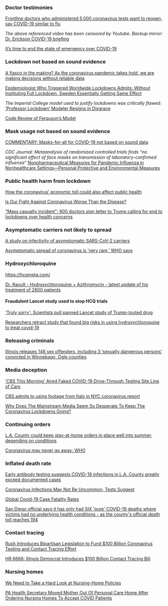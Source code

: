 ### Doctor testimonies

[Frontline doctors who administered 5,000 coronavirus tests want to reopen, say COVID-19 similar to flu](https://www.theblaze.com/news/doctor-dan-erickson-coronavirus-reopen)

*The above referenced video has been censored by Youtube. Backup mirror:* [Dr. Erickson COVID-19 briefing](https://www.bitchute.com/video/NkiM9fo1Ba0h/)

[It’s time to end the state of emergency over COVID-19](https://calmatters.org/commentary/its-time-to-end-the-state-of-emergency-over-covid-19/)

### Lockdown not based on sound evidence

[A fiasco in the making? As the coronavirus pandemic takes hold, we are making decisions without reliable data](https://www.statnews.com/2020/03/17/a-fiasco-in-the-making-as-the-coronavirus-pandemic-takes-hold-we-are-making-decisions-without-reliable-data/)

[Epidemiologist Who Triggered Worldwide Lockdowns Admits: Without Instituting Full Lockdown, Sweden Essentially Getting Same Effect](https://www.dailywire.com/news/epidemiologist-who-triggered-worldwide-lockdowns-admits-without-instituting-full-lockdown-sweden-essentially-getting-same-effect)

*The Imperial College model used to justify lockdowns was critically flawed:* [‘Professor Lockdown’ Modeler Resigns in Disgrace](https://www.nationalreview.com/corner/professor-lockdown-modeler-resigns-in-disgrace/)

[Code Review of Ferguson’s Model](https://lockdownsceptics.org/code-review-of-fergusons-model/)

### Mask usage not based on sound evidence

[COMMENTARY: Masks-for-all for COVID-19 not based on sound data](https://www.cidrap.umn.edu/news-perspective/2020/04/commentary-masks-all-covid-19-not-based-sound-data)

*CDC Journal: Metaanalysis of randomized controlled trials finds “no significant effect of face masks on transmission of laboratory-confirmed influenza”* [Nonpharmaceutical Measures for Pandemic Influenza in Nonhealthcare Settings—Personal Protective and Environmental Measures](https://wwwnc.cdc.gov/eid/article/26/5/19-0994_article)

### Public health harm from lockdown

[How the coronavirus’ economic toll could also affect public health](https://www.pbs.org/newshour/economy/making-sense/how-the-coronavirus-economic-toll-could-also-affect-public-health)

[Is Our Fight Against Coronavirus Worse Than the Disease?](https://www.nytimes.com/2020/03/20/opinion/coronavirus-pandemic-social-distancing.html)

["Mass casualty incident": 600 doctors sign letter to Trump calling for end to lockdowns over health concerns](https://disrn.com/news/mass-casualty-incident-600-doctors-sign-letter-to-trump-calling-for-end-to-coronavirus-lockdowns/)

### Asymptomatic carriers not likely to spread

[A study on infectivity of asymptomatic SARS-CoV-2 carriers](https://www.ncbi.nlm.nih.gov/pmc/articles/PMC7219423/)

[Asymptomatic spread of coronavirus is 'very rare,' WHO says](https://www.cnbc.com/amp/2020/06/08/asymptomatic-coronavirus-patients-arent-spreading-new-infections-who-says.html?__twitter_impression=true)

### Hydroxychloroquine

<https://hcqmeta.com/>

[Dr. Raoult - Hydroxychloroquine + Azithromycin - latest update of his treatment of 2600 patients](https://www.youtube.com/watch?v=Xhoi1JKjClk&feature=youtu.be)

#### Fraudulent Lancet study used to stop HCQ trials

['Truly sorry': Scientists pull panned Lancet study of Trump-touted drug](https://www.reuters.com/article/us-health-coronavirus-hydroxychloroquine-idUSKBN23B31W)

[Researchers retract study that found big risks in using hydroxychloroquine to treat covid-19](https://www.washingtonpost.com/health/2020/06/04/researchers-retract-study-that-found-big-risks-using-hydroxychloroquine-treat-covid-19/)

### Releasing criminals

[Illinois releases 146 sex offenders, including 3 ‘sexually dangerous persons’ convicted in Winnebago, Ogle counties](https://www.mystateline.com/news/local-news/illinois-releases-146-sex-offenders-including-3-sexually-dangerous-persons-convicted-in-winnebago-ogle-counties/)

### Media deception

[‘CBS This Morning’ Aired Faked COVID-19 Drive-Through Testing Site Line of Cars](https://www.projectveritas.com/news/cbs-news-this-morning-aired-faked-covid-19-drive-through-testing-site-line/)

[CBS admits to using footage from Italy in NYC coronavirus report](https://nypost.com/2020/04/01/cbs-admits-to-using-footage-from-italy-in-report-about-nyc/)

[Why Does The Mainstream Media Seem So Desperate To Keep The Coronavirus Lockdowns Going?](http://themostimportantnews.com/archives/why-does-the-mainstream-media-seem-so-desperate-to-keep-the-coronavirus-lockdowns-going)

### Continuing orders

[L.A. County could keep stay-at-home orders in place well into summer, depending on conditions](https://www.latimes.com/california/story/2020-05-12/coronavirus-beaches-reopen-los-angeles-county-move-toward-new-normal?_amp=true)

[Coronavirus may never go away: WHO](https://news.yahoo.com/coronavirus-may-never-away-181100789.html)

### Inflated death rate

[Early antibody testing suggests COVID-19 infections in L.A. County greatly exceed documented cases](https://archive.vn/mCG5y)

[Coronavirus Infections May Not Be Uncommon, Tests Suggest](http://archive.vn/ALcOL)

[Global Covid-19 Case Fatality Rates](http://archive.vn/JkkAS)

[San Diego official says it has only had SIX 'pure' COVID-19 deaths where victims had no underlying health conditions - as the county's official death toll reaches 194](https://www.dailymail.co.uk/news/article-8320905/San-Diego-official-says-SIX-pure-COVID-19-deaths-official-death-toll-hits-194.html)

### Contact tracing

[Rush Introduces Bipartisan Legislation to Fund $100 Billion Coronavirus Testing and Contact Tracing Effort](https://rush.house.gov/media-center/press-releases/rush-introduces-bipartisan-legislation-to-fund-100-billion-coronavirus)

[HR 6666: Illinois Democrat Introduces $100 Billion Contact Tracing Bill](https://www.zerohedge.com/health/hr-6666-illinois-democrat-introduces-100-billion-contact-tracing-bill)

### Nursing homes

[We Need to Take a Hard Look at Nursing-Home Policies](https://www.nationalreview.com/the-morning-jolt/we-need-to-take-a-hard-look-at-nursing-home-policies/)

[PA Health Secretary Moved Mother Out Of Personal Care Home After Ordering Nursing Homes To Accept COVID Patients](https://dailycaller.com/2020/05/13/coronavirus-pennsylvania-rachel-levine-mother-nursing-home/)